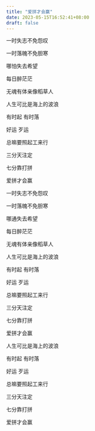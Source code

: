 ```yaml
---
title: "爱拼才会赢"
date: 2023-05-15T16:52:41+08:00
draft: false
---
```



一时失志不免怨叹

一时落魄不免胆寒

哪怕失去希望

每日醉茫茫

无魂有体亲像稻草人

人生可比是海上的波浪

有时起 有时落

好运 歹运

总嘛要照起工来行

三分天注定

七分靠打拼

爱拼才会赢

一时失志不免怨叹

一时落魄不免胆寒

哪通失去希望

每日醉茫茫

无魂有体亲像稻草人

人生可比是海上的波浪

有时起 有时落

好运 歹运

总嘛要照起工来行

三分天注定

七分靠打拼

爱拼才会赢

人生可比是海上的波浪

有时起 有时落

好运 歹运

总嘛要照起工来行

三分天注定

七分靠打拼

爱拼才会赢